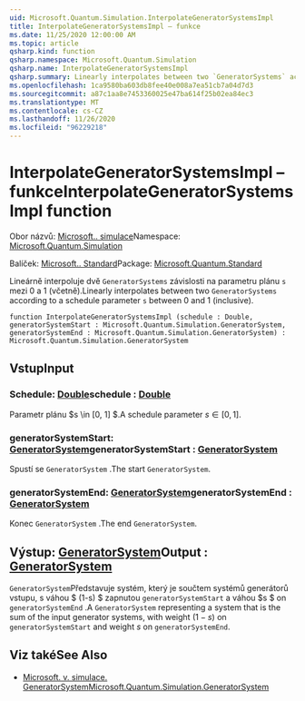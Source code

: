 ```yaml
---
uid: Microsoft.Quantum.Simulation.InterpolateGeneratorSystemsImpl
title: InterpolateGeneratorSystemsImpl – funkce
ms.date: 11/25/2020 12:00:00 AM
ms.topic: article
qsharp.kind: function
qsharp.namespace: Microsoft.Quantum.Simulation
qsharp.name: InterpolateGeneratorSystemsImpl
qsharp.summary: Linearly interpolates between two `GeneratorSystems` according to a schedule parameter `s` between 0 and 1 (inclusive).
ms.openlocfilehash: 1ca9580ba603db8fee40e008a7ea51cb7a04d7d3
ms.sourcegitcommit: a87c1aa8e7453360025e47ba614f25b02ea84ec3
ms.translationtype: MT
ms.contentlocale: cs-CZ
ms.lasthandoff: 11/26/2020
ms.locfileid: "96229218"
---
```

# <a name="interpolategeneratorsystemsimpl-function"></a><span data-ttu-id="a585c-102">InterpolateGeneratorSystemsImpl – funkce</span><span class="sxs-lookup"><span data-stu-id="a585c-102">InterpolateGeneratorSystemsImpl function</span></span>

<span data-ttu-id="a585c-103">Obor názvů: [Microsoft.. simulace](xref:Microsoft.Quantum.Simulation)</span><span class="sxs-lookup"><span data-stu-id="a585c-103">Namespace: [Microsoft.Quantum.Simulation](xref:Microsoft.Quantum.Simulation)</span></span>

<span data-ttu-id="a585c-104">Balíček: [Microsoft.. Standard](https://nuget.org/packages/Microsoft.Quantum.Standard)</span><span class="sxs-lookup"><span data-stu-id="a585c-104">Package: [Microsoft.Quantum.Standard](https://nuget.org/packages/Microsoft.Quantum.Standard)</span></span>


<span data-ttu-id="a585c-105">Lineárně interpoluje dvě `GeneratorSystems` závislosti na parametru plánu `s` mezi 0 a 1 (včetně).</span><span class="sxs-lookup"><span data-stu-id="a585c-105">Linearly interpolates between two `GeneratorSystems` according to a schedule parameter `s` between 0 and 1 (inclusive).</span></span>

```qsharp
function InterpolateGeneratorSystemsImpl (schedule : Double, generatorSystemStart : Microsoft.Quantum.Simulation.GeneratorSystem, generatorSystemEnd : Microsoft.Quantum.Simulation.GeneratorSystem) : Microsoft.Quantum.Simulation.GeneratorSystem
```


## <a name="input"></a><span data-ttu-id="a585c-106">Vstup</span><span class="sxs-lookup"><span data-stu-id="a585c-106">Input</span></span>

### <a name="schedule--double"></a><span data-ttu-id="a585c-107">Schedule: [Double](xref:microsoft.quantum.lang-ref.double)</span><span class="sxs-lookup"><span data-stu-id="a585c-107">schedule : [Double](xref:microsoft.quantum.lang-ref.double)</span></span>

<span data-ttu-id="a585c-108">Parametr plánu $s \in [0, 1] $.</span><span class="sxs-lookup"><span data-stu-id="a585c-108">A schedule parameter $s\in[0,1]$.</span></span>


### <a name="generatorsystemstart--generatorsystem"></a><span data-ttu-id="a585c-109">generatorSystemStart: [GeneratorSystem](xref:Microsoft.Quantum.Simulation.GeneratorSystem)</span><span class="sxs-lookup"><span data-stu-id="a585c-109">generatorSystemStart : [GeneratorSystem](xref:Microsoft.Quantum.Simulation.GeneratorSystem)</span></span>

<span data-ttu-id="a585c-110">Spustí se `GeneratorSystem` .</span><span class="sxs-lookup"><span data-stu-id="a585c-110">The start `GeneratorSystem`.</span></span>


### <a name="generatorsystemend--generatorsystem"></a><span data-ttu-id="a585c-111">generatorSystemEnd: [GeneratorSystem](xref:Microsoft.Quantum.Simulation.GeneratorSystem)</span><span class="sxs-lookup"><span data-stu-id="a585c-111">generatorSystemEnd : [GeneratorSystem](xref:Microsoft.Quantum.Simulation.GeneratorSystem)</span></span>

<span data-ttu-id="a585c-112">Konec `GeneratorSystem` .</span><span class="sxs-lookup"><span data-stu-id="a585c-112">The end `GeneratorSystem`.</span></span>



## <a name="output--generatorsystem"></a><span data-ttu-id="a585c-113">Výstup: [GeneratorSystem](xref:Microsoft.Quantum.Simulation.GeneratorSystem)</span><span class="sxs-lookup"><span data-stu-id="a585c-113">Output : [GeneratorSystem](xref:Microsoft.Quantum.Simulation.GeneratorSystem)</span></span>

<span data-ttu-id="a585c-114">`GeneratorSystem`Představuje systém, který je součtem systémů generátorů vstupu, s váhou $ (1-s) $ zapnutou `generatorSystemStart` a váhou $s $ on `generatorSystemEnd` .</span><span class="sxs-lookup"><span data-stu-id="a585c-114">A `GeneratorSystem` representing a system that is the sum of the input generator systems, with weight $(1-s)$ on `generatorSystemStart` and weight $s$ on `generatorSystemEnd`.</span></span>

## <a name="see-also"></a><span data-ttu-id="a585c-115">Viz také</span><span class="sxs-lookup"><span data-stu-id="a585c-115">See Also</span></span>

- [<span data-ttu-id="a585c-116">Microsoft. v. simulace. GeneratorSystem</span><span class="sxs-lookup"><span data-stu-id="a585c-116">Microsoft.Quantum.Simulation.GeneratorSystem</span></span>](xref:Microsoft.Quantum.Simulation.GeneratorSystem)